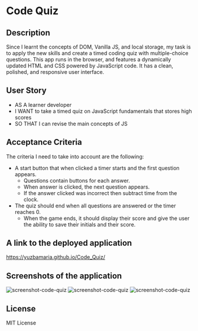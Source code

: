 # Code Quiz

## Description
Since I learnt the concepts of DOM, Vanilla JS, and local storage, my task is to apply the new skills and create a timed coding quiz with multiple-choice questions. 
This app runs in the browser, and features a dynamically updated HTML and CSS powered by JavaScript code. It has a clean, polished, and responsive user interface. 

## User Story 
- AS A learner developer
- I WANT to take a timed quiz on JavaScript fundamentals that stores high scores
- SO THAT I can revise the main concepts of JS

## Acceptance Criteria
The criteria I need to take into account are the following:

- A start button that when clicked a timer starts and the first question appears.
  - Questions contain buttons for each answer.
  - When answer is clicked, the next question appears.
  - If the answer clicked was incorrect then subtract time from the clock.
- The quiz should end when all questions are answered or the timer reaches 0.
  - When the game ends, it should display their score and give the user the ability to save their initials and their score.
 
## A link to the deployed application
https://yuzbamaria.github.io/Code_Quiz/

## Screenshots of the application
![screenshot-code-quiz](assets/images/code_quiz_index_html.png)
![screenshot-code-quiz](assets/images/code_quiz_index_html2.png)
![screenshot-code-quiz](assets/images/code_quiz_highscores_html.png)

## License 
MIT License



